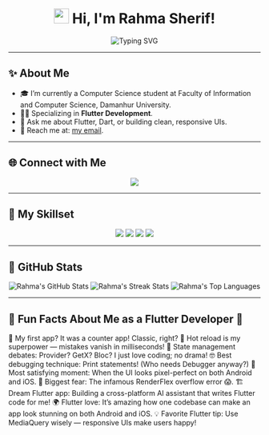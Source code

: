 <h1 align="center">
  <img src="https://media.giphy.com/media/hvRJCLFzcasrR4ia7z/giphy.gif" width="30px"> 
  Hi, I'm Rahma Sherif!
</h1>

<p align="center">
  <img src="https://readme-typing-svg.demolab.com?font=Fira+Code&size=25&pause=1000&color=FFFF00&center=true&vCenter=true&width=435&lines=Flutter+Developer;Software Engineer" alt="Typing SVG">
</p>

---

## ✨ **About Me**

- 🎓 I’m currently a Computer Science student at Faculty of Information and Computer Science, Damanhur University.
- 🧑‍💻 Specializing in **Flutter Development**.
- 💬 Ask me about Flutter, Dart, or building clean, responsive UIs.
- 📧 Reach me at: [my email](sherifrahma829@gmail.com).

---

## 🌐 **Connect with Me**

<p align="center">
  <a href="https://www.linkedin.com/in/rahma-sherif-147989266/">
    <img src="https://img.shields.io/badge/LinkedIn-0077B5?style=for-the-badge&logo=linkedin&logoColor=white" />
  </a>
</p>

---

## 🚀 **My Skillset**

<div align="center">
  <img src="https://img.shields.io/badge/Dart-0175C2?style=for-the-badge&logo=dart&logoColor=white" />
  <img src="https://img.shields.io/badge/Flutter-02569B?style=for-the-badge&logo=flutter&logoColor=white" />
  <img src="https://img.shields.io/badge/Figma-F24E1E?style=for-the-badge&logo=figma&logoColor=white" />
  <img src="https://img.shields.io/badge/Git-F05032?style=for-the-badge&logo=git&logoColor=white" />
</div>

---

## 🌟 GitHub Stats

<p align="center">
  <img src="https://github-readme-stats.vercel.app/api?username=Rahma266&show_icons=true&theme=radical&count_private=true" alt="Rahma's GitHub Stats" />
  <img src="https://github-readme-streak-stats.herokuapp.com/?user=Rahma266&theme=radical" alt="Rahma's Streak Stats" />
  <img src="https://github-readme-stats.vercel.app/api/top-langs/?username=Rahma266&layout=compact&theme=radical" alt="Rahma's Top Languages" />
</p>

---

## 🌟 Fun Facts About Me as a Flutter Developer 🌟
🚀 My first app? It was a counter app! Classic, right?
🔄 Hot reload is my superpower — mistakes vanish in milliseconds!
🎨 State management debates: Provider? GetX? Bloc? I just love coding; no drama!
🤓 Best debugging technique: Print statements! (Who needs Debugger anyway?)
🌟 Most satisfying moment: When the UI looks pixel-perfect on both Android and iOS.
🐛 Biggest fear: The infamous RenderFlex overflow error 😱.
🏗️ Dream Flutter app: Building a cross-platform AI assistant that writes Flutter code for me!
🌍 Flutter love: It’s amazing how one codebase can make an app look stunning on both Android and iOS.
💡 Favorite Flutter tip: Use MediaQuery wisely — responsive UIs make users happy!


